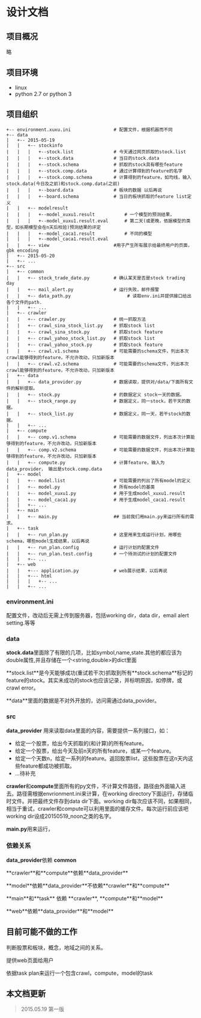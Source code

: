设计文档
======================

项目概况
----------------
略

项目环境
-------------------
* linux
* python 2.7 or python 3


项目组织
---------------

```
+-- environment.xuxu.ini                # 配置文件，根据机器而不同
+-- data
|   +-- 2015-05-19
|   |   +-- stockinfo
|   |   |   +--stock.list               # 今天通过网页抓取的stock.list
|   |   |   +--stock.data               # 当日的stock.data
|   |   |   +--stock.schema             # 抓取的stock具有哪些feature
|   |   |   +--stock.comp.data          # 通过计算得到的feature的名字
|   |   |   +--stock.comp.schema        # 计算得到的feature，如均线，输入stock.data(今日及之前)和stock.comp.data(之前)
|   |   |   +--board.data               # 板块的数据 以后再说
|   |   |   +--board.schema             # 当日的板块抓取的feature list定义
|   |   +-- modelresult
|   |   |   +--model_xuxu1.result           # 一个模型的预测结果，
|   |   |   +--model_xuxu1.result.eval      # 第二天(或更晚，依据模型的类型，如长期模型会在n天后校验)预测结果的评定
|   |   |   +--model_caca1.result           # 不同的模型
|   |   |   +--model_caca1.result.eval
|   |   +-- view                        #用于产生所有展示给最终用户的页面，gbk encoding
|   +-- 2015-05-20
|   +-- ...
+-- src
|   +-- common
|   |   +-- stock_trade_date.py         # 确认某天是否是stock trading day
|   |   +-- mail_alert.py               # 运行失败，邮件报警
|   |   +-- data_path.py                     # 读取env.ini并提供接口给出各个文件的path.
|   |   +-- ...
|   +-- crawler
|   |   +-- crawler.py                  # 统一抓取方法
|   |   +-- crawl_sina_stock_list.py    # 抓取stock list
|   |   +-- crawl_sina_stock.py         # 抓取stock feature
|   |   +-- crawl_yahoo_stock_list.py   # 抓取stock list
|   |   +-- crawl_yahoo_stock.py        # 抓取stock feature
|   |   +-- crawl.v1.schema             # 可能需要的schema文件，列出本次crawl能够得到的feature，不允许改动，只加新版本
|   |   +-- crawl.v2.schema             # 可能需要的schema文件，列出本次crawl能够得到的feature，不允许改动，只加新版本
|   +-- data
|   |   +-- data_provider.py            # 数据读取，提供对/data/下面所有文件的解析提取。
|   |   +-- stock.py                    # 的数据定义 stock一天的数据。
|   |   +-- stock_range.py              # 数据定义，同一stock，若干天的数据。
|   |   +-- stock_list.py               # 数据定义，同一天，若干stock的数据。
|   |   +-- ...
|   +-- compute
|   |   +-- comp.v1.schema              # 可能需要的数据文件，列出本次计算能够得到的feature，不允许改动，只加新版本
|   |   +-- comp.v2.schema              # 可能需要的数据文件，列出本次计算能够得到的feature，不允许改动，只加新版本
|   |   +-- compute.py                  # 计算feature，输入为data_provider， 输出是stock.comp.data
|   +-- model
|   |   +-- model.list                  # 可能需要的列出了所有model的定义
|   |   +-- model.py                    # 所有model的基类
|   |   +-- model_xuxu1.py              # 用于生成model_xuxu1.result
|   |   +-- model_caca1.py              # 用于生成model_caca1.result
|   |   +-- ...
|   +-- main
|   |   +-- main.py                     ## 当前我们用main.py来运行所有的需求。
|   +-- task
|   |   +-- run_plan.py                 # 这里用来生成运行计划，用哪些schema，哪些model生成结果，以后再说
|   |   +-- run_plan.config             # 运行计划的配置文件
|   |   +-- run_plan.test.config        # 一个待测试的计划的配置文件
|   |   +-- ...
|   +-- web
|   |   +--- application.py             # web展示结果，以后再说
|   |   +--- html
|   |   |   +-- ...
|   |   +-- ...
```

### environment.ini
配置文件，改动后无需上传到服务器，包括working dir，data dir，email alert setting.等等

### data
**stock.data**里面除了有限的几项，比如symbol,name,state.其他的都应该为double属性,并且存储在一个\<string,double\>的dict里面
<p>
**stock.list**是今天能够成功(重试若干次)抓取到所有**stock.schema**标记的feature的stock。其实未成功的stock也应该记录，并标明原因，如停牌，或crawl error。 
<p>
**data**里面的数据是不对外开放的，访问需通过data_povider。

### src
**data_provider** 用来读取data里面的内容，需要提供一系列接口，如：
* 给定一个股票，给出今天抓取的(和计算)的所有feature。
* 给定一个股票，给出今天及前n天的所有feature，或某一个feature。
* 给定一个天数n，给定一系列的feature。返回股票list，这些股票在这n天内这些feature都成功被抓取。
* ...待补充

**crawler**和**compute**里面所有的py文件，不计算文件路径，路径由外面输入进去。路径需根据envrionment.ini来计算，在working directory下面运行，存储临时文件。并把最终文件存到data dir下面。working dir每次应该不同，如果相同，相当于重试，crawler和compute可以利用里面的缓存文件。每次运行前应该吧working dir设成20150519_noon之类的名字。

**main.py**用来运行，

### 依赖关系
**data_provider**依赖 **common**
<p>
**crawler**和**compute**依赖**data_provider**
<p>
**model**依赖**data_provider**不依赖**crawler**和**compute**
<p>
**main**和**task** 依赖 **crawler**, **compute**和**model**
<p>
**web**依赖**data_provider**和**model**


目前可能不做的工作
---------------------------------------
判断股票和板块，概念，地域之间的关系。
<p>
提供web页面给用户
<p>
依据task plan来运行一个包含crawl，compute，model的task

本文档更新
----------------------------------
> 2015.05.19 第一版
